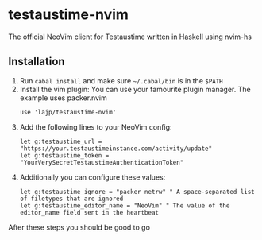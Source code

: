 # testaustime-nvim

The official NeoVim client for Testaustime written in Haskell using nvim-hs

## Installation

1. Run `cabal install` and make sure `~/.cabal/bin` is in the `$PATH`
2. Install the vim plugin:
    You can use your famourite plugin manager. The example uses packer.nvim
    ```vim
    use 'lajp/testaustime-nvim'
    ```
3. Add the following lines to your NeoVim config:
    ```vim
    let g:testaustime_url = "https://your.testaustimeinstance.com/activity/update"
    let g:testaustime_token = "YourVerySecretTestaustimeAuthenticationToken"
    ```
4. Additionally you can configure these values:
    ```vim
    let g:testaustime_ignore = "packer netrw" " A space-separated list of filetypes that are ignored
    let g:testaustime_editor_name = "NeoVim" " The value of the editor_name field sent in the heartbeat
    ```

After these steps you should be good to go
